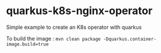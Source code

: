 # quarkus-k8s-nginx-operator
Simple example to create an K8s operator with quarkus

To build the image : `mvn clean package -Dquarkus.container-image.build=true`